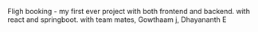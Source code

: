 Fligh booking - my first ever project with both frontend and backend. 
with react and springboot.
with team mates, Gowthaam j, Dhayananth E
